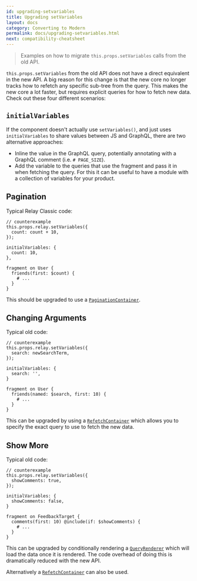 ```yaml
---
id: upgrading-setvariables
title: Upgrading setVariables
layout: docs
category: Converting to Modern
permalink: docs/upgrading-setvariables.html
next: compatibility-cheatsheet
---
```


> Examples on how to migrate `this.props.setVariables` calls from the old API.

`this.props.setVariables` from the old API does not have a direct equivalent in the new API. A big reason for this change is that the new core no longer tracks how to refetch any specific sub-tree from the query. This makes the new core a lot faster, but requires explicit queries for how to fetch new data. Check out these four different scenarios:

## `initialVariables`

If the component doesn't actually use `setVariables()`, and just uses `initialVariables` to share values between JS and GraphQL, there are two alternative approaches:

- Inline the value in the GraphQL query, potentially annotating with a GraphQL comment (i.e. `# PAGE_SIZE`).
- Add the variable to the queries that use the fragment and pass it in when fetching the query. For this it can be useful to have a module with a collection of variables for your product.

## Pagination

Typical Relay Classic code:

    // counterexample
    this.props.relay.setVariables({
      count: count + 10,
    });

    initialVariables: {
      count: 10,
    },

    fragment on User {
      friends(first: $count) {
        # ...
      }
    }

This should be upgraded to use a [`PaginationContainer`](./PaginationContainer.html).

## Changing Arguments

Typical old code:

    // counterexample
    this.props.relay.setVariables({
      search: newSearchTerm,
    });

    initialVariables: {
      search: '',
    }

    fragment on User {
      friends(named: $search, first: 10) {
        # ...
      }
    }

This can be upgraded by using a [`RefetchContainer`](./RefetchContainer.html) which allows you to specify the exact query to use to fetch the new data.

## Show More

Typical old code:

    // counterexample
    this.props.relay.setVariables({
      showComments: true,
    });

    initialVariables: {
      showComments: false,
    }

    fragment on FeedbackTarget {
      comments(first: 10) @include(if: $showComments) {
        # ...
      }
    }

This can be upgraded by conditionally rendering a [`QueryRenderer`](./QueryRenderer.html) which will load the data once it is rendered. The code overhead of doing this is dramatically reduced with the new API.

Alternatively a [`RefetchContainer`](./RefetchContainer.html) can also be used.
